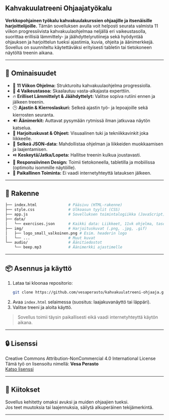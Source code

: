 ## Kahvakuulatreeni Ohjaajatyökalu

**Verkkopohjainen työkalu kahvakuulakurssien ohjaajille ja itsenäisille harjoittelijoille.**
Tämän sovelluksen avulla voit helposti seurata valmista 11 viikon progressiivista kahvakuulaohjelmaa neljällä eri vaikeustasolla, suorittaa erillisiä lämmittely- ja jäähdyttelyrutiineja sekä hyödyntää ohjauksen ja harjoittelun tueksi ajastimia, kuvia, ohjeita ja äänimerkkejä. Sovellus on suunniteltu käytettäväksi erityisesti tabletin tai tietokoneen näytöltä treenin aikana.

---

## 🔧 Ominaisuudet

- 📅 **11 Viikon Ohjelma:** Strukturoitu kahvakuulaohjelma progressiolla.
- 💪 **4 Vaikeustasoa:** Skaalautuu vasta-alkajasta experttiin.
- 🔥 **Erilliset Lämmittelyt & Jäähdyttelyt:** Valitse sopiva rutiini ennen ja jälkeen treenin.
- 🕒 **Ajastin & Kierroslaskuri:** Selkeä ajastin työ- ja lepoajoille sekä kierrosten seuranta.
- 🔊 **Äänimerkit:** Auttavat pysymään rytmissä ilman jatkuvaa näytön katselua.
- 📸 **Harjoituskuvat & Ohjeet:** Visuaalinen tuki ja tekniikkavinkit joka liikkeelle.
- 📝 **Selkeä JSON-data:** Mahdollistaa ohjelman ja liikkeiden muokkaamisen ja laajentamisen.
- ⏯️ **Keskeytä/Jatka/Lopeta:** Hallitse treenin kulkua joustavasti.
- 📱 **Responsiivinen Design:** Toimii tietokoneella, tabletilla ja mobiilissa (optimoitu isommille näytöille).
- 📂 **Paikallinen Toiminta:** Ei vaadi internetyhteyttä latauksen jälkeen.

---

## 📁 Rakenne

```bash
├── index.html              # Pääsivu (HTML-rakenne)
├── style.css               # Ulkoasun tyylit (CSS)
├── app.js                  # Sovelluksen toimintalogiikka (JavaScript)
├── data/
│   └── exercises.json      # Kaikki data: Liikkeet, 11vk ohjelma, tasot, lämmittelyt, jäähdyttelyt (JSON)
├── img/                    # Harjoituskuvat (.png, .jpg, .gif)
│   ├── logo_small_valkoinen.png # Esim. headerin logo
│   └── ...                 # Muut kuvat
└── audio/                  # Äänitiedostot
    └── beep.mp3            # Äänimerkki ajastimelle
```

---

## 📦 Asennus ja käyttö

1. Lataa tai kloonaa repositorio:
   ```bash
   git clone https://github.com/vesaperasto/kahvakuulatreeni-ohjaaja.git
   ```
2. Avaa `index.html` selaimessa (suositus: laajakuvanäyttö tai läppäri).
3. Valitse treeni ja aloita käyttö.

> Sovellus toimii täysin paikallisesti eikä vaadi internetyhteyttä käytön aikana.

---

## 🔒 Lisenssi

Creative Commons Attribution-NonCommercial 4.0 International License  
Tämä työ on lisensoitu nimellä: **Vesa Perasto**  
[Katso lisenssi](http://creativecommons.org/licenses/by-nc/4.0/)

---

## 🙌 Kiitokset

Sovellus kehitetty omaksi avuksi ja muiden ohjaajien tueksi.  
Jos teet muutoksia tai laajennuksia, säilytä alkuperäinen tekijämerkintä.

---
